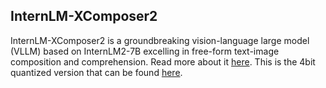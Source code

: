 ## InternLM-XComposer2

InternLM-XComposer2 is a groundbreaking vision-language large model (VLLM) based on InternLM2-7B excelling in free-form text-image composition and comprehension. Read more about it [here](https://github.com/InternLM/InternLM-XComposer). This is the 4bit quantized version that can be found [here](https://huggingface.co/internlm/internlm-xcomposer2-vl-7b-4bit).